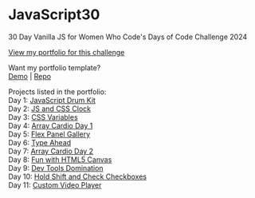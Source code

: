 # JavaScript30
 30 Day Vanilla JS for Women Who Code's Days of Code Challenge 2024

 [View my portfolio for this challenge](https://katmohd.github.io/JavaScript30/)

 Want my portfolio template? <br />
 [Demo](https://katmohd.github.io/Portfolio-Template/) | [Repo](https://github.com/katmohd/Portfolio-Template)

 Projects listed in the portfolio: <br />
 Day 1: [JavaScript Drum Kit](https://katmohd.github.io/JavaScript30/01%20-%20JavaScript%20Drum%20Kit/) <br /> 
 Day 2: [JS and CSS Clock](https://katmohd.github.io/JavaScript30/02%20-%20JS%20and%20CSS%20Clock/) <br />
 Day 3: [CSS Variables](https://katmohd.github.io/JavaScript30/03%20-%20CSS%20Variables/) <br />
 Day 4: [Array Cardio Day 1](https://katmohd.github.io/JavaScript30/04%20-%20Array%20Cardio%20Day%201) <br />
 Day 5: [Flex Panel Gallery](https://katmohd.github.io/JavaScript30/05%20-%20Flex%20Panel%20Gallery/) <br />
 Day 6: [Type Ahead](https://katmohd.github.io/JavaScript30/06%20-%20Type%20Ahead/) <br />
 Day 7: [Array Cardio Day 2](https://katmohd.github.io/JavaScript30/07%20-%20Array%20Cardio%20Day%202/) <br />
 Day 8: [Fun with HTML5 Canvas](https://katmohd.github.io/JavaScript30/08%20-%20Fun%20with%20HTML5%20Canvas/) <br />
 Day 9: [Dev Tools Domination](https://katmohd.github.io/JavaScript30/09%20-%20Dev%20Tools%20Domination/) <br />
 Day 10: [Hold Shift and Check Checkboxes](https://katmohd.github.io/JavaScript30/10%20-%20Hold%20Shift%20and%20Check%20Checkboxes/) <br />
 Day 11: [Custom Video Player](https://katmohd.github.io/JavaScript30/11%20-%20Custom%20Video%20Player/) <br />

